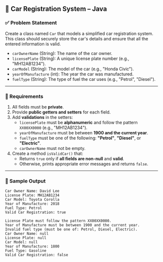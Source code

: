 ## 🔹 Car Registration System – Java

### ✅ Problem Statement

Create a class named `Car` that models a simplified car registration system. This class should securely store the car's details and ensure that all the entered information is valid.

- `carOwnerName` (String): The name of the car owner.
- `licensePlate` (String): A unique license plate number (e.g., "MH12AB1234").
- `carModel` (String): The model of the car (e.g., "Honda Civic").
- `yearOfManufacture` (int): The year the car was manufactured.
- `fuelType` (String): The type of fuel the car uses (e.g., "Petrol", "Diesel").

---

### 🎯 Requirements

1. All fields must be **private**.
2. Provide **public getters and setters** for each field.
3. Add **validations** in the setters:
    - `licensePlate` must be **alphanumeric** and follow the pattern `XX00XX0000` (e.g., "MH12AB1234").
    - `yearOfManufacture` must be between **1900 and the current year**.
    - `fuelType` must be one of the following: **"Petrol"**, **"Diesel"**, or **"Electric"**.
    - `carOwnerName` must not be empty.
4. Create a method `isValidCar()` that:
    - Returns `true` only if **all fields are non-null** and **valid**.
    - Otherwise, prints appropriate error messages and returns `false`.

---

### 🧠 Sample Output
```aiignore
Car Owner Name: David Lee
License Plate: MH12AB1234
Car Model: Toyota Corolla
Year of Manufacture: 2018
Fuel Type: Petrol
Valid Car Registration: true

License Plate must follow the pattern XX00XX0000.
Year of Manufacture must be between 1900 and the current year.
Invalid fuel type (must be one of: Petrol, Diesel, Electric).
Car Owner Name: null
License Plate: null
Car Model: null
Year of Manufacture: 1800
Fuel Type: Gasoline
Valid Car Registration: false
```
```